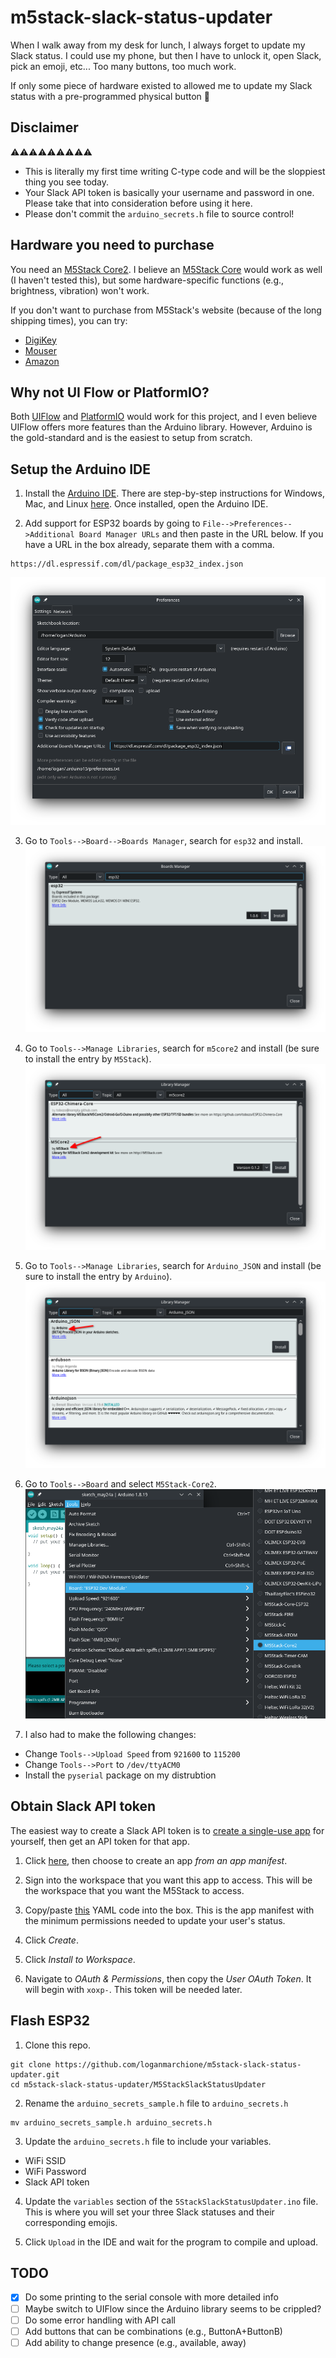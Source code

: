 # m5stack-slack-status-updater

When I walk away from my desk for lunch, I always forget to update my Slack status. I could use my phone, but then I have to unlock it, open Slack, pick an emoji, etc... Too many buttons, too much work.

If only some piece of hardware existed to allowed me to update my Slack status with a pre-programmed physical button 🤔

## Disclaimer
⚠️⚠️⚠️⚠️⚠️⚠️⚠️⚠️⚠️
- This is literally my first time writing C-type code and will be the sloppiest thing you see today.
- Your Slack API token is basically your username and password in one. Please take that into consideration before using it here.
- Please don't commit the `arduino_secrets.h` file to source control!

## Hardware you need to purchase

You need an [M5Stack Core2](https://shop.m5stack.com/collections/m5-controllers/products/m5stack-core2-esp32-iot-development-kit). I believe an [M5Stack Core](https://shop.m5stack.com/collections/m5-controllers/products/esp32-basic-core-iot-development-kit-v2-6) would work as well (I haven't tested this), but some hardware-specific functions (e.g., brightness, vibration) won't work.

If you don't want to purchase from M5Stack's website (because of the long shipping times), you can try:

* [DigiKey](https://www.digikey.com/en/products/detail/m5stack-technology-co.-ltd./K010/13151126)
* [Mouser](https://www.mouser.com/ProductDetail/M5Stack/K010?qs=sGAEpiMZZMuqBwn8WqcFUj1SFkunHY10JxY66yV4ZZHgeixQGf7z4g%3D%3D)
* [Amazon](https://www.amazon.com/dp/B07RTKTJZB)

## Why not UI Flow or PlatformIO?

Both [UIFlow](https://flow.m5stack.com/) and [PlatformIO](https://platformio.org/) would work for this project, and I even believe UIFlow offers more features than the Arduino library. However, Arduino is the gold-standard and is the easiest to setup from scratch.

## Setup the Arduino IDE

1. Install the [Arduino IDE](https://www.arduino.cc/en/software#download). There are step-by-step instructions for Windows, Mac, and Linux [here](https://www.arduino.cc/en/Guide#install-the-arduino-desktop-ide). Once installed, open the Arduino IDE.

2. Add support for ESP32 boards by going to `File-->Preferences-->Additional Board Manager URLs` and then paste in the URL below. If you have a URL in the box already, separate them with a comma.

```
https://dl.espressif.com/dl/package_esp32_index.json
```
![](/screenshots/setup_001.png)

3. Go to `Tools-->Board-->Boards Manager`, search for `esp32` and install.
![](/screenshots/setup_002.png)

4. Go to `Tools-->Manage Libraries`, search for `m5core2` and install (be sure to install the entry by `M5Stack`).
![](/screenshots/setup_003.png)

5. Go to `Tools-->Manage Libraries`, search for `Arduino_JSON` and install (be sure to install the entry by `Arduino`).
![](/screenshots/setup_005.png)

6. Go to `Tools-->Board` and select `M5Stack-Core2`.
![](/screenshots/setup_004.png)

7. I also had to make the following changes:
  * Change `Tools-->Upload Speed` from `921600` to `115200`
  * Change `Tools-->Port` to `/dev/ttyACM0`
  * Install the `pyserial` package on my distrubtion

## Obtain Slack API token

The easiest way to create a Slack API token is to [create a single-use app](https://api.slack.com/tutorials/tracks/getting-a-token) for yourself, then get an API token for that app.

1. Click [here](https://api.slack.com/apps?new_app=1), then choose to create an app *from an app manifest*. 

2. Sign into the workspace that you want this app to access. This will be the workspace that you want the M5Stack to access.

3. Copy/paste [this](https://raw.githubusercontent.com/loganmarchione/m5stack-slack-status-updater/master/manifest.yaml) YAML code into the box. This is the app manifest with the minimum permissions needed to update your user's status.

4. Click *Create*.

5. Click *Install to Workspace*.

6. Navigate to *OAuth & Permissions*, then copy the *User OAuth Token*. It will begin with `xoxp-`. This token will be needed later.

## Flash ESP32

1. Clone this repo.

```
git clone https://github.com/loganmarchione/m5stack-slack-status-updater.git
cd m5stack-slack-status-updater/M5StackSlackStatusUpdater
```

2. Rename the `arduino_secrets_sample.h` file to `arduino_secrets.h`

```
mv arduino_secrets_sample.h arduino_secrets.h
```

3. Update the `arduino_secrets.h` file to include your variables.

* WiFi SSID
* WiFi Password
* Slack API token

4. Update the `variables` section of the `5StackSlackStatusUpdater.ino` file. This is where you will set your three Slack statuses and their corresponding emojis.

5. Click `Upload` in the IDE and wait for the program to compile and upload.

## TODO
- [X] Do some printing to the serial console with more detailed info
- [ ] Maybe switch to UIFlow since the Arduino library seems to be crippled?
- [ ] Do some error handling with API call
- [ ] Add buttons that can be combinations (e.g., ButtonA+ButtonB)
- [ ] Add ability to change presence (e.g., available, away)